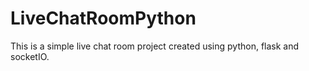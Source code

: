 # LiveChatRoomPython
This is a simple live chat room project created using python, flask and socketIO.

